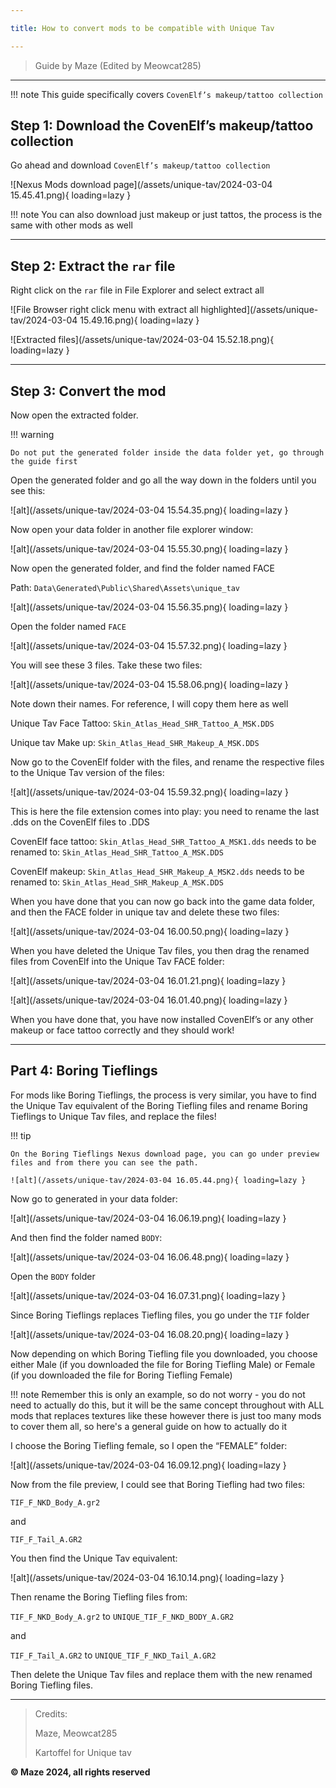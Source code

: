 ```yaml
---

title: How to convert mods to be compatible with Unique Tav

---
```


> Guide by Maze (Edited by Meowcat285)

---

!!! note
    This guide specifically covers `CovenElf’s makeup/tattoo collection`

## Step 1: Download the CovenElf’s makeup/tattoo collection

Go ahead and download `CovenElf’s makeup/tattoo collection`

![Nexus Mods download page](/assets/unique-tav/2024-03-04 15.45.41.png){ loading=lazy }

!!! note
    You can also download just makeup or just tattos, the process is the same with other mods as well

---

## Step 2: Extract the `rar` file

Right click on the `rar` file in File Explorer and select extract all

![File Browser right click menu with extract all highlighted](/assets/unique-tav/2024-03-04 15.49.16.png){ loading=lazy }

![Extracted files](/assets/unique-tav/2024-03-04 15.52.18.png){ loading=lazy }

---

## Step 3: Convert the mod

Now open the extracted folder. 

!!! warning

    Do not put the generated folder inside the data folder yet, go through the guide first

Open the generated folder and go all the way down in the folders until you see this:

![alt](/assets/unique-tav/2024-03-04 15.54.35.png){ loading=lazy }

Now open your data folder in another file explorer window:

![alt](/assets/unique-tav/2024-03-04 15.55.30.png){ loading=lazy }

Now open the generated folder, and find the folder named FACE

Path: `Data\Generated\Public\Shared\Assets\unique_tav`

![alt](/assets/unique-tav/2024-03-04 15.56.35.png){ loading=lazy }

Open the folder named `FACE`

![alt](/assets/unique-tav/2024-03-04 15.57.32.png){ loading=lazy }

You will see these 3 files. Take these two files:

![alt](/assets/unique-tav/2024-03-04 15.58.06.png){ loading=lazy }

Note down their names. For reference, I will copy them here as well

Unique Tav Face Tattoo: `Skin_Atlas_Head_SHR_Tattoo_A_MSK.DDS`

Unique tav Make up: `Skin_Atlas_Head_SHR_Makeup_A_MSK.DDS`

Now go to the CovenElf folder with the files, and rename the respective files to the Unique Tav version of the files: 

![alt](/assets/unique-tav/2024-03-04 15.59.32.png){ loading=lazy }

This is here the file extension comes into play: you need to rename the last .dds on the CovenElf files to .DDS

CovenElf face tattoo: `Skin_Atlas_Head_SHR_Tattoo_A_MSK1.dds` needs to be renamed to: `Skin_Atlas_Head_SHR_Tattoo_A_MSK.DDS`

CovenElf makeup: `Skin_Atlas_Head_SHR_Makeup_A_MSK2.dds` needs to be renamed to: `Skin_Atlas_Head_SHR_Makeup_A_MSK.DDS`

When you have done that you can now go back into the game data folder, and then the FACE folder in unique tav and delete these two files:

![alt](/assets/unique-tav/2024-03-04 16.00.50.png){ loading=lazy }

When you have deleted the Unique Tav files, you then drag the renamed files from CovenElf into the Unique Tav FACE folder:

![alt](/assets/unique-tav/2024-03-04 16.01.21.png){ loading=lazy }

![alt](/assets/unique-tav/2024-03-04 16.01.40.png){ loading=lazy }

When you have done that, you have now installed CovenElf’s or any other makeup or face tattoo correctly and they should work!

---

## Part 4: Boring Tieflings

For mods like Boring Tieflings, the process is very similar, you have to find the Unique Tav equivalent of the Boring Tiefling files and rename Boring Tieflings to Unique Tav files, and replace the files!

!!! tip

    On the Boring Tieflings Nexus download page, you can go under preview files and from there you can see the path.

    ![alt](/assets/unique-tav/2024-03-04 16.05.44.png){ loading=lazy }

Now go to generated in your data folder:

![alt](/assets/unique-tav/2024-03-04 16.06.19.png){ loading=lazy }

And then find the folder named `BODY`: 

![alt](/assets/unique-tav/2024-03-04 16.06.48.png){ loading=lazy }

Open the `BODY` folder

![alt](/assets/unique-tav/2024-03-04 16.07.31.png){ loading=lazy }

Since Boring Tieflings replaces Tiefling files, you go under the `TIF` folder

![alt](/assets/unique-tav/2024-03-04 16.08.20.png){ loading=lazy }

Now depending on which Boring Tiefling file you downloaded, you choose either Male (if you downloaded the file for Boring Tiefling Male) or Female (if you downloaded the file for Boring Tiefling Female)

!!! note
    Remember this is only an example, so do not worry - you do not need to actually do this, but it will be the same concept throughout with ALL mods that replaces textures like these however there is just too many mods to cover them all, so here's a general guide on how to actually do it

I choose the Boring Tiefling female, so I open the “FEMALE” folder:

![alt](/assets/unique-tav/2024-03-04 16.09.12.png){ loading=lazy }

Now from the file preview, I could see that Boring Tiefling had two files: 

`TIF_F_NKD_Body_A.gr2 `

and

`TIF_F_Tail_A.GR2`

You then find the Unique Tav equivalent:

![alt](/assets/unique-tav/2024-03-04 16.10.14.png){ loading=lazy }

Then rename the Boring Tiefling files from:

`TIF_F_NKD_Body_A.gr2` to `UNIQUE_TIF_F_NKD_BODY_A.GR2`

and

`TIF_F_Tail_A.GR2` to `UNIQUE_TIF_F_NKD_Tail_A.GR2`

Then delete the Unique Tav files and replace them with the new renamed Boring Tiefling files.

---

> Credits:
>
> Maze, Meowcat285
>
> Kartoffel for Unique tav

**© Maze 2024, all rights reserved**